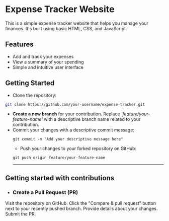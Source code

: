 
# Expense Tracker Website

This is a simple expense tracker website that helps you manage your finances. It's built using basic HTML, CSS, and JavaScript.

## Features

- Add and track your expenses
- View a summary of your spending
- Simple and intuitive user interface

## Getting Started

- Clone the repository:

```bash
git clone https://github.com/your-username/expense-tracker.git
```
- **Create a new branch** for your contribution. Replace *'feature/your-feature-name'* with a descriptive branch name related to your contribution.
- Commit your changes with a descriptive commit message:
  ```
  git commit -m "Add your descriptive message here"
  ```
  - Push your changes to your forked repository on GitHub:
  ```
  git push origin feature/your-feature-name
  ```
  <hr>
## Getting started with contributions

- ### Create a Pull Request (PR)

Visit the repository on GitHub.
Click the "Compare & pull request" button next to your recently pushed branch.
Provide details about your changes.
Submit the PR.
